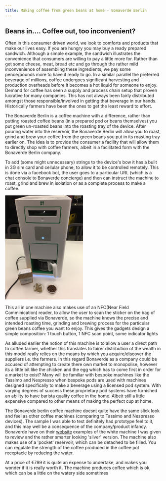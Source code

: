 ```yaml
---
title: Making coffee from green beans at home - Bonaverde Berlin
---
```


## Beans in.... Coffee out, too inconvenient?

Often in this consumer driven world, we look to comforts and products that make our lives easy.
If you are hungry you may buy a ready prepared sandwich.
Although a simple example, the sandwich illustrates the convenience that consumers are willing to pay a little more for. Rather than get some cheese, meat, bread etc and go through the rather mild inconvenience of assembling these ingredients, we pay some pence/pounds more to have it ready to go.
In a similar parallel the preferred beverage of millions, coffee undergoes significant harvesting and production overheads before it becomes a hot liquid for someone to enjoy. Demand for coffee has seen a supply and process chain setup that proven lucrative for many companies. This has not always been fairly distributed amongst those responsible/involved in getting that beverage in our hands. Historically farmers have been the ones to get the least reward to effort.

The Bonaverde Berlin is a coffee machine with a difference, rather than putting roasted coffee beans (in a prepared pod or beans themselves) you put green un-roasted beans into the roasting tray of the device. After pouring water into the reservoir, the Bonaverde Berlin will allow you to roast, grind and brew your coffee from the green beans you put in its roasting tray earlier on.
The idea is to provide the consumer a facility that will allow them to directly shop with coffee farmers, albeit in a facilitated form with the Bonaverde Berlin company.

To add (some might unnecessary) strings to the device's bow it has a built in 3G sim card and cellular phone, to allow it to be controlled remotely. This is done via a facebook bot, the user goes to a particular URL (which is a chat console to Bonaverde concierge) and then can instruct the machine to roast, grind and brew in isolation or as a complete process to make a coffee.

<img class="img-responsive center-block" src="/public/images/20180114/bonaverde_berlin_pic.jpg" width="50%" height="50%"/>

This all in one machine also makes use of an NFC(Near Field Comminication) reader, to allow the user to scan the sticker on the bag of coffee supplied via Bonaverde, so the machine knows the precise and intended roasting time, grinding and brewing process for the particular green beans coffee you want to enjoy. This gives the gadgets design a simple composition: 1 touch button, 1 NFC scan point, some indicator lights

As alluded earlier the notion of this machine is to allow a user a direct path to coffee farmer, whether this translates to fairer distribution of the wealth in this model really relies on the means by which you acquire/discover the suppliers i.e. the farmers.
In this regard Bonaverde as a company could be accused of attempting to create there own market to monopolise, however its a little bit like the chicken and the egg which has to come first in order for a market to exist? Many will be familiar with bespoke machines like the Tassimo and Nespresso when bespoke pods are used with machines designed specifically to make a beverage using a licensed pod system. With varying degrees of success these proprietary pod systems have furnished an ability to have barista quality coffee in the home. Albeit still a little expensive compared to other means of making the perfect cup at home.

The Bonaverde berlin coffee machine doesnt quite have the same slick look and feel as other coffee machines (comparing to Tassimo and Nespresso devices). The sample I was able to test definitely had prototype feel to it, and this may well be a consequence of the company/product infancy. Bonaverde have on their [website](https://bonaverde.com/) examples of the white machine I was given to review and the rather smarter looking 'silver' version.
The machine also makes use of a 'pocket' reservoir, which can be detached to be filled. You can regulate the strength of the coffee produced in the coffee pot receptacle by reducing the water.

At a price of €799 it is quite an expense to undertake, and makes you wonder if it is really worth it. The machine produces coffee which is ok, which can be a little on the watery side sometimes

